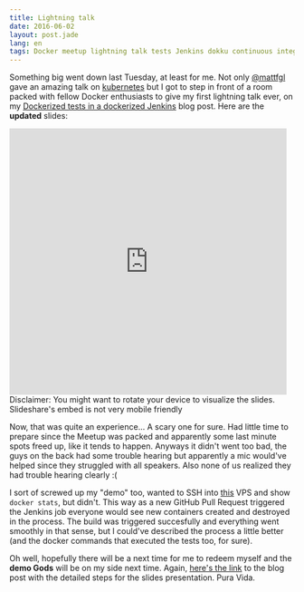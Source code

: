 ```yaml
---
title: Lightning talk
date: 2016-06-02
layout: post.jade
lang: en
tags: Docker meetup lightning talk tests Jenkins dokku continuous integration CI
---
```


Something big went down last Tuesday, at least for me. Not only [@mattfgl](https://twitter.com/mattfgl) gave an amazing talk on [kubernetes](https://kubernetes.io/) but I got to step in front of a room packed with fellow Docker enthusiasts to give my first lightning talk ever, on my [Dockerized tests in a dockerized Jenkins](/post/running-dockerized-tests-in-jenkins) blog post. Here are the **updated** slides: <style>.embed-container { position: relative; overflow: hidden; height: 470px; } .embed-container iframe, .embed-container object, .embed-container embed { position: absolute; top: 0; left: 0; }</style><div class='embed-container'><iframe src='http://www.slideshare.net/fernandovalverde88/slideshelf' width='490px' height='470px' frameborder='0' marginwidth='0' marginheight='0' scrolling='no' style='border:none;' allowfullscreen webkitallowfullscreen mozallowfullscreen></iframe></div> <div class='iframe-disclaimer'>Disclaimer: You might want to rotate your device to visualize the slides. Slideshare's embed is not very mobile friendly</div>

Now, that was quite an experience... A scary one for sure. Had little time to prepare since the Meetup was packed and apparently some last minute spots freed up, like it tends to happen. Anyways it didn't went too bad, the guys on the back had some trouble hearing but apparently a mic would've helped since they struggled with all speakers. Also none of us realized they had trouble hearing clearly :(

I sort of screwed up my "demo" too, wanted to SSH into [this](/) VPS and show `docker stats`, but didn't. This way as a new GitHub Pull Request triggered the Jenkins job everyone would see new containers created and destroyed in the process. The build was triggered succesfully and everything went smoothly in that sense, but I could've described the process a little better (and the docker commands that executed the tests too, for sure).

Oh well, hopefully there will be a next time for me to redeem myself and the **demo Gods** will be on my side next time. Again, [here's the link](/post/running-dockerized-tests-in-jenkins) to the blog post with the detailed steps for the slides presentation. Pura Vida.
